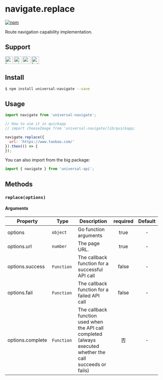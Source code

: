 # navigate.replace 
[![npm](https://img.shields.io/npm/v/universal-navigate.svg)](https://www.npmjs.com/package/universal-navigate)

Route navigation capability implementation.

## Support

<img alt="browser" src="https://gw.alicdn.com/tfs/TB1uYFobGSs3KVjSZPiXXcsiVXa-200-200.svg" width="25px" height="25px" /> <img alt="miniApp" src="https://gw.alicdn.com/tfs/TB1bBpmbRCw3KVjSZFuXXcAOpXa-200-200.svg" width="25px" height="25px" /> <img alt="wechatMiniprogram" src="https://img.alicdn.com/tfs/TB1slcYdxv1gK0jSZFFXXb0sXXa-200-200.svg" width="25px" height="25px"> <img alt="bytedanceMicroApp" src="https://gw.alicdn.com/tfs/TB1jFtVzO_1gK0jSZFqXXcpaXXa-200-200.svg" width="25px" height="25px">

## Install

```bash
$ npm install universal-navigate --save
```

## Usage

```js
import navigate from 'universal-navigate';

// How to use it in quickapp
// import chooseImage from 'universal-navigate/lib/quickapp;

navigate.replace({
  url: 'https://www.taobao.com/'
}).then(() => {
});
```

You can also import from the big package:
```javascript
import { navigate } from 'universal-api';
```

## Methods

### `replace(options)`

#### Arguments
| Property         | Type      | Description  | required | Default |
| ---------------- | --------- | -------- | :------: | :-----: |
| options          | `object`  | Go function arguments   |   true   |    -    |
| options.url     | `number`  | The page URL.  |   true   |    -    |
| options.success | `Function`  | The callback function for a successful API call | false | - |
| options.fail | `Function`  | The callback function for a failed API call | false | - |
| options.complete | `Function`  | The callback function used when the API call completed (always executed whether the call succeeds or fails) | 否 | - |